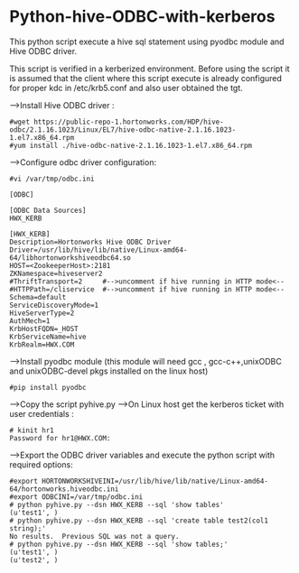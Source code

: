 # Python-hive-ODBC-with-kerberos

This python script execute a hive sql statement using pyodbc module and Hive ODBC driver. 

This script is  verified in a kerberized environment. Before using the script it is assumed that  the client where this script execute is already configured for proper kdc in /etc/krb5.conf and also user obtained the tgt.

-->Install Hive ODBC driver : 

    #wget https://public-repo-1.hortonworks.com/HDP/hive-odbc/2.1.16.1023/Linux/EL7/hive-odbc-native-2.1.16.1023-1.el7.x86_64.rpm
    #yum install ./hive-odbc-native-2.1.16.1023-1.el7.x86_64.rpm

 -->Configure odbc driver configuration: 

    #vi /var/tmp/odbc.ini
    
    [ODBC]
    
    [ODBC Data Sources]
    HWX_KERB
    
    [HWX_KERB]
    Description=Hortonworks Hive ODBC Driver
    Driver=/usr/lib/hive/lib/native/Linux-amd64-64/libhortonworkshiveodbc64.so
    HOST=<ZookeeperHost>:2181
    ZKNamespace=hiveserver2
    #ThriftTransport=2     #-->uncomment if hive running in HTTP mode<--
    #HTTPPath=/cliservice  #-->uncomment if hive running in HTTP mode<--
    Schema=default
    ServiceDiscoveryMode=1
    HiveServerType=2
    AuthMech=1
    KrbHostFQDN=_HOST
    KrbServiceName=hive
    KrbRealm=HWX.COM

-->Install pyodbc module (this module will need gcc , gcc-c++,unixODBC and unixODBC-devel pkgs installed on the linux host)

    #pip install pyodbc

-->Copy the script pyhive.py
-->On Linux host get the kerberos ticket with user credentials : 

    # kinit hr1
    Password for hr1@HWX.COM:


-->Export the ODBC driver variables and execute the python script with required options: 

    #export HORTONWORKSHIVEINI=/usr/lib/hive/lib/native/Linux-amd64-64/hortonworks.hiveodbc.ini
    #export ODBCINI=/var/tmp/odbc.ini
    # python pyhive.py --dsn HWX_KERB --sql 'show tables'
    (u'test1', )
    # python pyhive.py --dsn HWX_KERB --sql 'create table test2(col1 string);'
    No results.  Previous SQL was not a query.
    # python pyhive.py --dsn HWX_KERB --sql 'show tables;'
    (u'test1', )
    (u'test2', )

